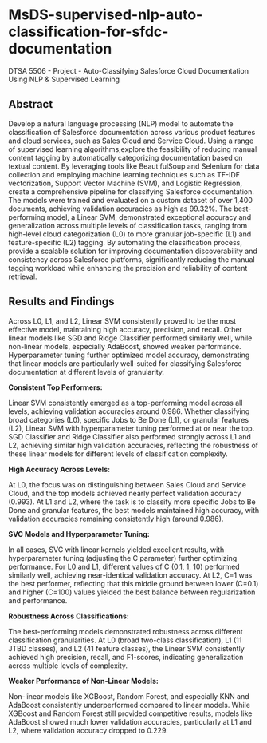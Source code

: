 # MsDS-supervised-nlp-auto-classification-for-sfdc-documentation
DTSA 5506 - Project - Auto-Classifying Salesforce Cloud Documentation Using NLP &amp; Supervised Learning

## Abstract

Develop a natural language processing (NLP) model to automate the classification of Salesforce documentation across various product features and cloud services, such as Sales Cloud and Service Cloud. Using a range of supervised learning algorithms,explore the feasibility of reducing manual content tagging by automatically categorizing documentation based on textual content. By leveraging tools like BeautifulSoup and Selenium for data collection and employing machine learning techniques such as TF-IDF vectorization, Support Vector Machine (SVM), and Logistic Regression, create a comprehensive pipeline for classifying Salesforce documentation. The models were trained and evaluated on a custom dataset of over 1,400 documents, achieving validation accuracies as high as 99.32%. The best-performing model, a Linear SVM, demonstrated exceptional accuracy and generalization across multiple levels of classification tasks, ranging from high-level cloud categorization (L0) to more granular job-specific (L1) and feature-specific (L2) tagging. By automating the classification process, provide a scalable solution for improving documentation discoverability and consistency across Salesforce platforms, significantly reducing the manual tagging workload while enhancing the precision and reliability of content retrieval.

## Results and Findings

Across L0, L1, and L2, Linear SVM consistently proved to be the most effective model, maintaining high accuracy, precision, and recall. Other linear models like SGD and Ridge Classifier performed similarly well, while non-linear models, especially AdaBoost, showed weaker performance. Hyperparameter tuning further optimized model accuracy, demonstrating that linear models are particularly well-suited for classifying Salesforce documentation at different levels of granularity.

**Consistent Top Performers:**

Linear SVM consistently emerged as a top-performing model across all levels, achieving validation accuracies around 0.986. Whether classifying broad categories (L0), specific Jobs to Be Done (L1), or granular features (L2), Linear SVM with hyperparameter tuning performed at or near the top.
SGD Classifier and Ridge Classifier also performed strongly across L1 and L2, achieving similar high validation accuracies, reflecting the robustness of these linear models for different levels of classification complexity.

**High Accuracy Across Levels:**

At L0, the focus was on distinguishing between Sales Cloud and Service Cloud, and the top models achieved nearly perfect validation accuracy (0.993).
At L1 and L2, where the task is to classify more specific Jobs to Be Done and granular features, the best models maintained high accuracy, with validation accuracies remaining consistently high (around 0.986).

**SVC Models and Hyperparameter Tuning:**

In all cases, SVC with linear kernels yielded excellent results, with hyperparameter tuning (adjusting the C parameter) further optimizing performance.
For L0 and L1, different values of C (0.1, 1, 10) performed similarly well, achieving near-identical validation accuracy.
At L2, C=1 was the best performer, reflecting that this middle ground between lower (C=0.1) and higher (C=100) values yielded the best balance between regularization and performance.

**Robustness Across Classifications:**

The best-performing models demonstrated robustness across different classification granularities. At L0 (broad two-class classification), L1 (11 JTBD classes), and L2 (41 feature classes), the Linear SVM consistently achieved high precision, recall, and F1-scores, indicating generalization across multiple levels of complexity.

**Weaker Performance of Non-Linear Models:**

Non-linear models like XGBoost, Random Forest, and especially KNN and AdaBoost consistently underperformed compared to linear models. While XGBoost and Random Forest still provided competitive results, models like AdaBoost showed much lower validation accuracies, particularly at L1 and L2, where validation accuracy dropped to 0.229.
